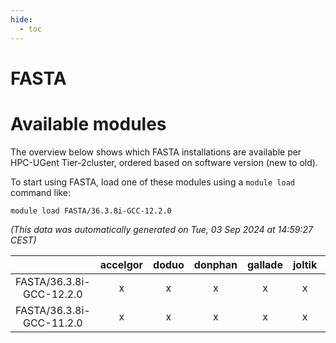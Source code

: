 ```yaml
---
hide:
  - toc
---
```


FASTA
=====

# Available modules


The overview below shows which FASTA installations are available per HPC-UGent Tier-2cluster, ordered based on software version (new to old).

To start using FASTA, load one of these modules using a `module load` command like:

```shell
module load FASTA/36.3.8i-GCC-12.2.0
```

*(This data was automatically generated on Tue, 03 Sep 2024 at 14:59:27 CEST)*  

| |accelgor|doduo|donphan|gallade|joltik|shinx|skitty|
| :---: | :---: | :---: | :---: | :---: | :---: | :---: | :---: |
|FASTA/36.3.8i-GCC-12.2.0|x|x|x|x|x|-|x|
|FASTA/36.3.8i-GCC-11.2.0|x|x|x|x|x|-|x|
